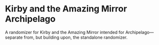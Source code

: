 # Kirby and the Amazing Mirror Archipelago
A randomizer for Kirby and the Amazing Mirror intended for Archipelago—separate from, but building upon, the standalone randomizer.
